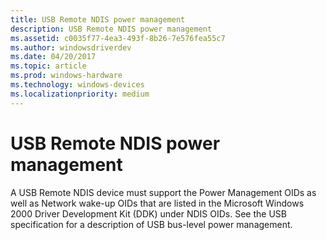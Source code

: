```yaml
---
title: USB Remote NDIS power management
description: USB Remote NDIS power management
ms.assetid: c0035f77-4ea3-493f-8b26-7e576fea55c7
ms.author: windowsdriverdev
ms.date: 04/20/2017
ms.topic: article
ms.prod: windows-hardware
ms.technology: windows-devices
ms.localizationpriority: medium
---
```


# USB Remote NDIS power management





A USB Remote NDIS device must support the Power Management OIDs as well as Network wake-up OIDs that are listed in the Microsoft Windows 2000 Driver Development Kit (DDK) under NDIS OIDs. See the USB specification for a description of USB bus-level power management.

 

 





